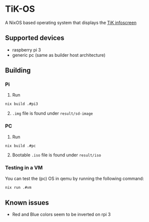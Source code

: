 # TiK-OS

A NixOS based operating system that displays the [TiK infoscreen](https://tietokilta.fi/fi/infoscreen)

## Supported devices

- raspberry pi 3
- generic pc (same as builder host architecture)

## Building

### Pi

1. Run
```sh
nix build .#pi3
```
2. `.img` file is found under `result/sd-image`

### PC

1. Run
```sh
nix build .#pc
```
2. Bootable `.iso` file is found under `result/iso`

### Testing in a VM

You can test the (pc) OS in qemu by running the following command:
```sh
nix run .#vm
```

## Known issues

- Red and Blue colors seem to be inverted on rpi 3
